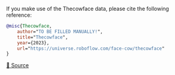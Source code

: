 If you make use of the Thecowface data, please cite the following reference:

``` bibtex 
@misc{Thecowface,
	author="TO BE FILLED MANUALLY!",
	title="Thecowface",
	year={2023},
	url="https://universe.roboflow.com/face-cow/thecowface"
}
```

[🔗 Source](https://universe.roboflow.com/face-cow/thecowface)